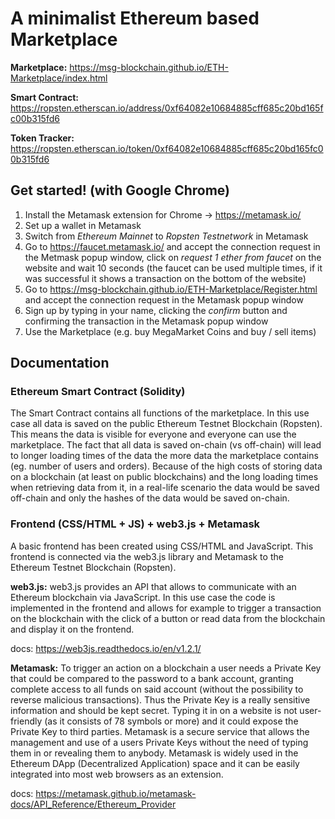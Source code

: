 # A minimalist Ethereum based Marketplace

**Marketplace:** https://msg-blockchain.github.io/ETH-Marketplace/index.html

**Smart Contract:** https://ropsten.etherscan.io/address/0xf64082e10684885cff685c20bd165fc00b315fd6

**Token Tracker:** https://ropsten.etherscan.io/token/0xf64082e10684885cff685c20bd165fc00b315fd6

## Get started! (with Google Chrome)

1. Install the Metamask extension for Chrome -> https://metamask.io/
2. Set up a wallet in Metamask
3. Switch from *Ethereum Mainnet* to *Ropsten Testnetwork* in Metamask
4. Go to https://faucet.metamask.io/ and accept the connection request in the Metmask popup window, click on *request 1 ether from faucet* on the website and wait 10 seconds (the faucet can be used multiple times, if it was successful it shows a transaction on the bottom of the website)
5. Go to https://msg-blockchain.github.io/ETH-Marketplace/Register.html and accept the connection request in the Metamask popup window
6. Sign up by typing in your name, clicking the *confirm* button and confirming the transaction in the Metamask popup window
7. Use the Marketplace (e.g. buy MegaMarket Coins and buy / sell items)

## Documentation

### Ethereum Smart Contract (Solidity)

The Smart Contract contains all functions of the marketplace. In this use case all data is saved on the public Ethereum Testnet Blockchain (Ropsten). This means the data is visible for everyone and everyone can use the marketplace. The fact that all data is saved on-chain (vs off-chain) will lead to longer loading times of the data the more data the marketplace contains (eg. number of users and orders). Because of the high costs of storing data on a blockchain (at least on public blockchains) and the long loading times when retrieving data from it, in a real-life scenario the data would be saved off-chain and only the hashes of the data would be saved on-chain.

### Frontend (CSS/HTML + JS) + web3.js + Metamask

A basic frontend has been created using CSS/HTML and JavaScript. This frontend is connected via the web3.js library and Metamask to the Ethereum Testnet Blockchain (Ropsten).

**web3.js:** web3.js provides an API that allows to communicate with an Ethereum blockchain via JavaScript. In this use case the code is implemented in the frontend and allows for example to trigger a transaction on the blockchain with the click of a button or read data from the blockchain and display it on the frontend.

docs: https://web3js.readthedocs.io/en/v1.2.1/

**Metamask:** To trigger an action on a blockchain a user needs a Private Key that could be compared to the password to a bank account, granting complete access to all funds on said account (without the possibility to reverse malicious transactions). Thus the Private Key is a really sensitive information and should be kept secret. Typing it in on a website is not user-friendly (as it consists of 78 symbols or more) and it could expose the Private Key to third parties. Metamask is a secure service that allows the management and use of a users Private Keys without the need of typing them in or revealing them to anybody. Metamask is widely used in the Ethereum DApp (Decentralized Application) space and it can be easily integrated into most web browsers as an extension.

docs: https://metamask.github.io/metamask-docs/API_Reference/Ethereum_Provider
